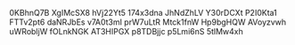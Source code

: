 0KBhnQ7B
XgIMcSX8
hVj22Yt5
174x3dna
JhNdZhLV
Y30rDCXt
P2I0Kta1
FTTv2pt6
daNRJbEs
v7A0t3mI
prW7uLtR
Mtck1fnW
Hp9bgHQW
AVoyzvwh
uWRobljW
fOLnkNGK
AT3HIPGX
p8TDBjjc
p5Lmi6nS
5tlMw4xh
